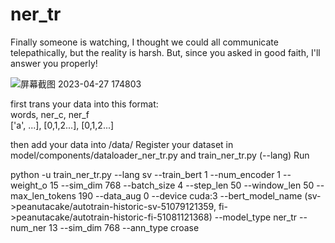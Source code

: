 # ner_tr
Finally someone is watching, I thought we could all communicate telepathically, but the reality is harsh.
But, since you asked in good faith, I'll answer you properly!


![屏幕截图 2023-04-27 174803](https://user-images.githubusercontent.com/20592128/234916412-d5b3bac4-ec49-4e97-8ccc-19381e64b682.png)

first trans your data into this format:  
words, ner_c, ner_f  
['a', ...], [0,1,2...], [0,1,2...]

then add your data into /data/ 
Register your dataset in model/components/dataloader_ner_tr.py and train_ner_tr.py (--lang)
Run

python -u train_ner_tr.py 
--lang sv 
--train_bert 1 
--num_encoder 1 
--weight_o 15 
--sim_dim 768 
--batch_size 4 
--step_len 50 
--window_len 50 
--max_len_tokens 190 
--data_aug 0 
--device cuda:3 
--bert_model_name (sv->peanutacake/autotrain-historic-sv-51079121359, fi->peanutacake/autotrain-historic-fi-51081121368)
--model_type ner_tr 
--num_ner 13 
--sim_dim 768
--ann_type croase
